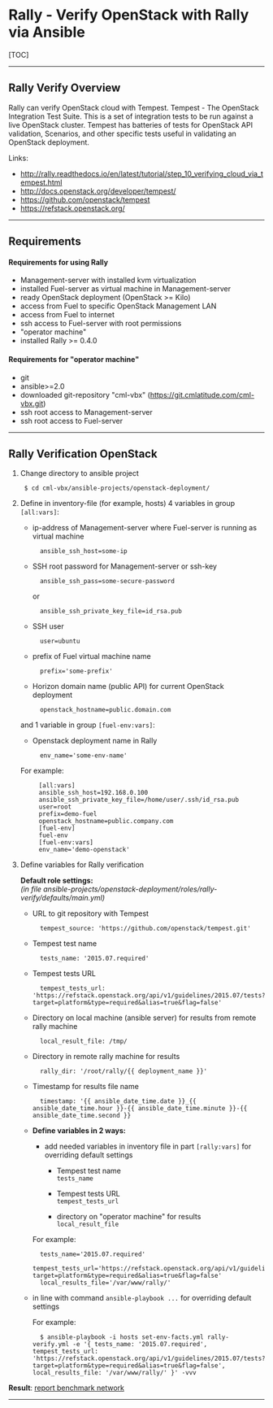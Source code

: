 # Rally - Verify OpenStack with Rally via Ansible

[TOC]

---

## Rally Verify Overview

Rally can verify OpenStack cloud with Tempest.
Tempest - The OpenStack Integration Test Suite. This is a set of integration tests to be run against a live OpenStack cluster. 
Tempest has batteries of tests for OpenStack API validation, Scenarios, and other specific tests useful in validating an OpenStack deployment.

Links:

* <http://rally.readthedocs.io/en/latest/tutorial/step_10_verifying_cloud_via_tempest.html>
* <http://docs.openstack.org/developer/tempest/>
* <https://github.com/openstack/tempest>
* <https://refstack.openstack.org/>

---

## Requirements

#### Requirements for using Rally

* Management-server with installed kvm virtualization
* installed Fuel-server as virtual machine in Management-server
* ready OpenStack deployment (OpenStack >= Kilo)
* access from Fuel to specific OpenStack Management LAN
* access from Fuel to internet
* ssh access to Fuel-server with root permissions
* "operator machine"
* installed Rally >= 0.4.0

#### Requirements for "operator machine"

* git
* ansible>=2.0
* downloaded git-repository "cml-vbx" (<https://git.cmlatitude.com/cml-vbx.git>)
* ssh root access to Management-server
* ssh root access to Fuel-server

---

## Rally Verification OpenStack

1. Change directory to ansible project

        $ cd cml-vbx/ansible-projects/openstack-deployment/

2. Define in inventory-file (for example, hosts) 4 variables in group `[all:vars]`:

    * ip-address of Management-server where Fuel-server is running as virtual machine

            ansible_ssh_host=some-ip

    * SSH root password for Management-server or ssh-key  

            ansible_ssh_pass=some-seсure-password

        or  

            ansible_ssh_private_key_file=id_rsa.pub

    * SSH user  

            user=ubuntu

    * prefix of Fuel virtual machine name  

            prefix='some-prefix'

    * Horizon domain name (public API) for current OpenStack deployment    

            openstack_hostname=public.domain.com
      
    and 1 variable in group `[fuel-env:vars]`:  
 
    * Openstack deployment name in Rally  

            env_name='some-env-name'

    For example:

            [all:vars]
            ansible_ssh_host=192.168.0.100
            ansible_ssh_private_key_file=/home/user/.ssh/id_rsa.pub
            user=root
            prefix=demo-fuel
            openstack_hostname=public.company.com
            [fuel-env]
            fuel-env
            [fuel-env:vars]
            env_name='demo-openstack'

3. Define variables for Rally verification

    __Default role settings:__   
    _(in file ansible-projects/openstack-deployment/roles/rally-verify/defaults/main.yml)_

    * URL to git repository with Tempest

            tempest_source: 'https://github.com/openstack/tempest.git'

    * Tempest test name

            tests_name: '2015.07.required'

    * Tempest tests URL

            tempest_tests_url: 'https://refstack.openstack.org/api/v1/guidelines/2015.07/tests?target=platform&type=required&alias=true&flag=false'

    * Directory on local machine (ansible server) for results from remote rally machine

            local_result_file: /tmp/

    * Directory in remote rally machine for results 

            rally_dir: '/root/rally/{{ deployment_name }}'

    * Timestamp for results file name   

            timestamp: '{{ ansible_date_time.date }}_{{ ansible_date_time.hour }}-{{ ansible_date_time.minute }}-{{ ansible_date_time.second }}

    * __Define variables in 2 ways:__

        * add needed variables in inventory file in part `[rally:vars]` for overriding default settings

            * Tempest test name    
                `tests_name`

            * Tempest tests URL  
                `tempest_tests_url`

            * directory on "operator machine" for results     
                `local_result_file`
  
        For example:

            tests_name='2015.07.required'
            tempest_tests_url='https://refstack.openstack.org/api/v1/guidelines/2015.07/tests?target=platform&type=required&alias=true&flag=false'
            local_results_file='/var/www/rally/'

    * in line with command `ansible-playbook ...` for overriding default settings

        For example:
    
            $ ansible-playbook -i hosts set-env-facts.yml rally-verify.yml -e '{ tests_name: '2015.07.required', tempest_tests_url: 'https://refstack.openstack.org/api/v1/guidelines/2015.07/tests?target=platform&type=required&alias=true&flag=false', local_results_file: '/var/www/rally/' }' -vvv

__Result__: [report benchmark network](/virtbox-docs/rally-reports/openstack_2015.07.required_results.html)

---
